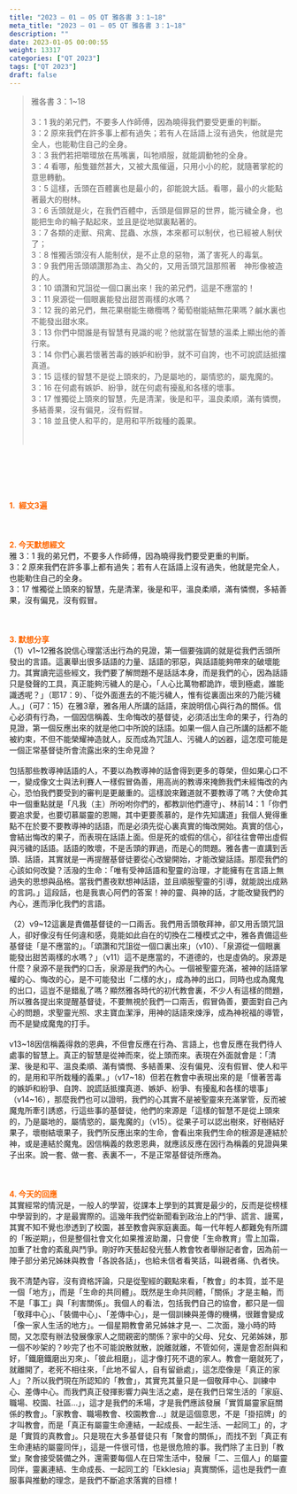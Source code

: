 ```yaml
---
title: "2023 – 01 – 05 QT 雅各書 3：1~18"
meta_title: "2023 – 01 – 05 QT 雅各書 3：1~18"
description: ""
date: 2023-01-05 00:00:55
weight: 13317
categories: ["QT 2023"]
tags: ["QT 2023"]
draft: false
---
```


<blockquote>雅各書 3：1~18<br />
<br />
3：1 我的弟兄們，不要多人作師傅，因為曉得我們要受更重的判斷。<br />
3：2 原來我們在許多事上都有過失；若有人在話語上沒有過失，他就是完全人，也能勒住自己的全身。<br />
3：3 我們若把嚼環放在馬嘴裏，叫牠順服，就能調動牠的全身。<br />
3：4 看哪，船隻雖然甚大，又被大風催逼，只用小小的舵，就隨著掌舵的意思轉動。<br />
3：5 這樣，舌頭在百體裏也是最小的，卻能說大話。看哪，最小的火能點著最大的樹林。<br />
3：6 舌頭就是火，在我們百體中，舌頭是個罪惡的世界，能污穢全身，也能把生命的輪子點起來，並且是從地獄裏點著的。<br />
3：7 各類的走獸、飛禽、昆蟲、水族，本來都可以制伏，也已經被人制伏了；<br />
3：8 惟獨舌頭沒有人能制伏，是不止息的惡物，滿了害死人的毒氣。<br />
3：9 我們用舌頭頌讚那為主、為父的，又用舌頭咒詛那照著　神形像被造的人。<br />
3：10 頌讚和咒詛從一個口裏出來！我的弟兄們，這是不應當的！<br />
3：11 泉源從一個眼裏能發出甜苦兩樣的水嗎？<br />
3：12 我的弟兄們，無花果樹能生橄欖嗎？葡萄樹能結無花果嗎？鹹水裏也不能發出甜水來。<br />
3：13 你們中間誰是有智慧有見識的呢？他就當在智慧的溫柔上顯出他的善行來。<br />
3：14 你們心裏若懷著苦毒的嫉妒和紛爭，就不可自誇，也不可說謊話抵擋真道。<br />
3：15 這樣的智慧不是從上頭來的，乃是屬地的，屬情慾的，屬鬼魔的。<br />
3：16 在何處有嫉妒、紛爭，就在何處有擾亂和各樣的壞事。<br />
3：17 惟獨從上頭來的智慧，先是清潔，後是和平，溫良柔順，滿有憐憫，多結善果，沒有偏見，沒有假冒。<br />
3：18 並且使人和平的，是用和平所栽種的義果。<br />
<br />
&nbsp;</blockquote><br />
&nbsp;<br />
<br />
&nbsp;<br />
<br />
<span style="color: #ff6600;"><strong>1.  經文3遍</strong></span><br />
<br />
&nbsp;<br />
<br />
<span style="color: #ff6600;"><strong>2. 今天默想經文<br />
</strong></span>雅 3：1 我的弟兄們，不要多人作師傅，因為曉得我們要受更重的判斷。<br />
3：2 原來我們在許多事上都有過失；若有人在話語上沒有過失，他就是完全人，也能勒住自己的全身。<br />
3：17 惟獨從上頭來的智慧，先是清潔，後是和平，溫良柔順，滿有憐憫，多結善果，沒有偏見，沒有假冒。<br />
<br />
&nbsp;<br />
<br />
<strong><span style="color: #ff6600;">3. 默想分享<br />
</span></strong>（1）v1~12雅各說信心理當活出行為的見證，第一個要強調的就是從我們舌頭所發出的言語。這裏舉出很多話語的力量、話語的邪惡，與話語能夠帶來的破壞能力。其實讀完這些經文，我們要了解問題不是話話本身，而是我們的心，因為話語只是發聲的工具，真正能夠污穢人的是心，「人心比萬物都詭詐，壞到極處，誰能識透呢？」（耶17：9）、「從外面進去的不能污穢人，惟有從裏面出來的乃能污穢人。」（可7：15）在雅3章，雅各用人所講的話語，來說明信心與行為的關係。信心必須有行為，一個因信稱義、生命悔改的基督徒，必須活出生命的果子，行為的見證，第一個反應出來的就是他口中所說的話語。如果一個人自己所講的話都不能被約束，不但不能榮耀神造就人，反而成為咒詛人、污穢人的凶器，這怎麼可能是一個正常基督徒所會流露出來的生命見證？<br />
<br />
包括那些教導神話語的人，不要以為教導神的話會得到更多的尊榮，但如果心口不一，變成像文士與法利賽人一樣假冒偽善，用高尚的教導來掩飾我們未經悔改的內心，恐怕我們要受到的審判是更嚴重的。這樣說來難道就不要教導了嗎？大使命其中一個重點就是「凡我（主）所吩咐你們的，都教訓他們遵守」、林前14：1「你們要追求愛，也要切慕屬靈的恩賜，其中更要羨慕的，是作先知講道」我個人覺得重點不在於要不要教導神的話語，而是必須先從心裏真實的悔改開始。真實的信心，會結出悔改的果子，而表現在話語上面。但是死的或假的信心，卻往往會帶出虛假與污穢的話語。話語的敗壞，不是舌頭的罪過，而是心的問題。雅各書一直講到舌頭、話語，其實就是一再提醒基督徒要從心改變開始，才能改變話語。那麼我們的心該如何改變？活潑的生命：「唯有受神話語和聖靈的治理，才能擁有在言語上無過失的思想與品格。當我們晝夜默想神話語，並且順服聖靈的引導，就能說出成熟的言詞。」這段話，也是我衷心阿們的答案！神的靈、與神的話，才能改變我們的內心，進而淨化我們的言語。<br />
<br />
（2）v9~12這裏是責備基督徒的一口兩舌。我們用舌頭敬拜神，卻又用舌頭咒詛人，卻好像沒有任何違和感，竟能如此自在的切換在二種模式之中，雅各責備這些基督徒「是不應當的」。「頌讚和咒詛從一個口裏出來」（v10）、「泉源從一個眼裏能發出甜苦兩樣的水嗎？」（v11）這不是應當的，不道德的，也是虛偽的。泉源是什麼？泉源不是我們的口舌，泉源是我們的內心。一個被聖靈充滿，被神的話語掌權的心、悔改的心，是不可能發出「二樣的水」，成為神的出口，同時也成為魔鬼的出口，這豈不是錯亂了嗎？顯然雅各時代的初代教會裏，不少人有這樣的問題，所以雅各提出來提醒基督徒，不要無視於我們一口兩舌，假冒偽善，要面對自己內心的問題，求聖靈光照、求主寶血潔淨，用神的話語來煉淨，成為神祝福的導管，而不是變成魔鬼的打手。<br />
<br />
v13~18因信稱義得救的恩典，不但會反應在行為、言語上，也會反應在我們待人處事的智慧上。真正的智慧是從神而來，從上頭而來。表現在外面就會是：「清潔、後是和平、溫良柔順、滿有憐憫、多結善果、沒有偏見、沒有假冒、使人和平的，是用和平所栽種的義果。」（v17~18）但若在教會中表現出來的是「懷著苦毒的嫉妒和紛爭、自誇、說謊話抵擋真道、嫉妒、紛爭、有擾亂和各樣的壞事」（v14~16），那麼我們也可以證明，我們的心其實不是被聖靈來充滿掌管，反而被魔鬼所牽引誘惑，行這些事的基督徒，他們的來源是「這樣的智慧不是從上頭來的，乃是屬地的，屬情慾的，屬鬼魔的」（v15）。從果子可以認出樹來，好樹結好果子，壞樹結壞果子，我們所反應出來的生命，會看出來我們生命的根源是連結於神，或是連結於魔鬼。因信稱義的救恩恩典，就應該反應在因行為稱義的見證與果子出來。說一套、做一套、表裏不一，不是正常基督徒所應為。<br />
<br />
&nbsp;<br />
<br />
<strong style="font-size: inherit;"><span style="color: #ff6600;">4. 今天的回應<br />
</span></strong>其實經常的情況是，一般人的學習，從課本上學到的其實是最少的，反而是從榜樣中學習到的，才是最實際的。這幾年我們從新聞看到政治上的鬥爭、謊言、謾罵，其實不知不覺也滲透到了校園，甚至教會與家庭裏面。每一代年輕人都難免有所謂的「叛逆期」，但是整個社會文化如果推波助瀾，只會使「生命教育」雪上加霜，加重了社會的紊亂與鬥爭。剛好昨天藝起發光藝人教會牧者舉辦記者會，因為前一陣子部分弟兄姊妹與教會「各說各話」，也給未信者看笑話，叫親者痛、仇者快。<br />
<br />
我不清楚內容，沒有資格評論，只是從聖經的觀點來看，「教會」的本質，並不是一個「地方」，而是「生命的共同體」。既然是生命共同體，「關係」才是主軸，而不是「事工」與「利害關係」。我個人的看法，包括我們自己的協會，都只是一個「敬拜中心」、「裝備中心」、「差傳中心」，是一個訓練與差傳的機構，很難會變成「像一家人生活的地方」。一個星期教會弟兄姊妹才見一、二次面，幾小時的時間，又怎麼有辦法發展像家人之間親密的關係？家中的父母、兒女、兄弟姊妹，那一個不吵架的？吵完了也不可能說散就散，說離就離，不管如何，還是會忍耐與和好，「鐵磨鐵磨出刃來」、「彼此相磨」，這才像打死不退的家人。教會一磨就死了，就離開了，老死不相往來，「此地不留人，自有留爺處」，這怎麼像是「真正的家人」？所以我們現在所認知的「教會」，其實充其量只是一個敬拜中心、訓練中心、差傳中心。而我們真正發揮影響力與生活之處，是在我們日常生活的「家庭、職場、校園、社區…」，這才是我們的禾場，才是我們應該發展「實質屬靈家庭關係的教會」。「家教會、職場教會、校園教會…」就是這個意思，不是「掛招牌」的才叫教會，而是「真正有屬靈生命連結，一起成長、一起生活、一起同工」的，才是「實質的真教會」。只是現在大多基督徒只有「聚會的關係」，而找不到「真正有生命連結的屬靈同伴」，這是一件很可惜，也是很危險的事。我們除了主日到「教堂」聚會接受裝備之外，還需要每個人在日常生活中，發展「二、三個人」的屬靈同伴，靈裏連結、生命成長、一起同工的「Ekklesia」真實關係，這也是我們一直服事與推動的理念，是我們不斷追求落實的目標！<br />
<br />
&nbsp;<br />
<br />
&nbsp;<br />
<br />
<strong style="font-size: inherit;"><span style="color: #ff6600;"> </span></strong><br />
<br />
&nbsp;<br />
<br />
&nbsp;<br />
<br />
&nbsp;<br />
<br />
&nbsp;<br />
<br />
&nbsp;
        